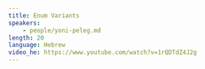 ```yaml
---
title: Enum Variants
speakers:
    - people/yoni-peleg.md
length: 20
language: Hebrew
video_he: https://www.youtube.com/watch?v=1rQDTdZ4J2g
---
```


